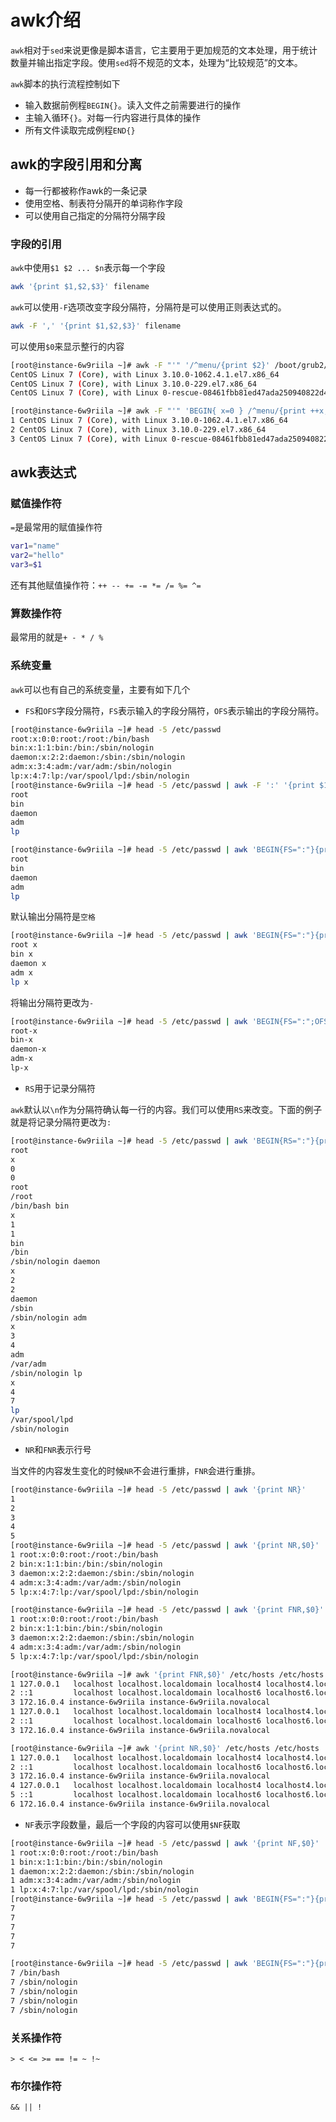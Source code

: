 # awk介绍

`awk`相对于`sed`来说更像是脚本语言，它主要用于更加规范的文本处理，用于统计数量并输出指定字段。使用`sed`将不规范的文本，处理为“比较规范”的文本。

`awk`脚本的执行流程控制如下

- 输入数据前例程`BEGIN{}`。读入文件之前需要进行的操作
- 主输入循环`{}`。对每一行内容进行具体的操作
- 所有文件读取完成例程`END{}`

## awk的字段引用和分离

- 每一行都被称作awk的一条记录
- 使用空格、制表符分隔开的单词称作字段
- 可以使用自己指定的分隔符分隔字段

### 字段的引用

`awk`中使用`$1 $2 ... $n`表示每一个字段

```bash
awk '{print $1,$2,$3}' filename
```

`awk`可以使用`-F`选项改变字段分隔符，分隔符是可以使用正则表达式的。

```bash
awk -F ',' '{print $1,$2,$3}' filename
```

可以使用`$0`来显示整行的内容

```bash
[root@instance-6w9riila ~]# awk -F "'" '/^menu/{print $2}' /boot/grub2/grub.cfg
CentOS Linux 7 (Core), with Linux 3.10.0-1062.4.1.el7.x86_64
CentOS Linux 7 (Core), with Linux 3.10.0-229.el7.x86_64
CentOS Linux 7 (Core), with Linux 0-rescue-08461fbb81ed47ada250940822d42dba
```

```bash
[root@instance-6w9riila ~]# awk -F "'" 'BEGIN{ x=0 } /^menu/{print ++x,$2}' /boot/grub2/grub.cfg
1 CentOS Linux 7 (Core), with Linux 3.10.0-1062.4.1.el7.x86_64
2 CentOS Linux 7 (Core), with Linux 3.10.0-229.el7.x86_64
3 CentOS Linux 7 (Core), with Linux 0-rescue-08461fbb81ed47ada250940822d42dba
```

## awk表达式

### 赋值操作符

`=`是最常用的赋值操作符

```bash
var1="name"
var2="hello"
var3=$1
```

还有其他赋值操作符：`++ -- += -= *= /= %= ^=`

### 算数操作符

最常用的就是`+ - * / %`

### 系统变量

`awk`可以也有自己的系统变量，主要有如下几个

- `FS`和`OFS`字段分隔符，`FS`表示输入的字段分隔符，`OFS`表示输出的字段分隔符。

```bash
[root@instance-6w9riila ~]# head -5 /etc/passwd
root:x:0:0:root:/root:/bin/bash
bin:x:1:1:bin:/bin:/sbin/nologin
daemon:x:2:2:daemon:/sbin:/sbin/nologin
adm:x:3:4:adm:/var/adm:/sbin/nologin
lp:x:4:7:lp:/var/spool/lpd:/sbin/nologin
[root@instance-6w9riila ~]# head -5 /etc/passwd | awk -F ':' '{print $1}'
root
bin
daemon
adm
lp
```

```bash
[root@instance-6w9riila ~]# head -5 /etc/passwd | awk 'BEGIN{FS=":"}{print $1}'
root
bin
daemon
adm
lp
```
默认输出分隔符是`空格`

```bash
[root@instance-6w9riila ~]# head -5 /etc/passwd | awk 'BEGIN{FS=":"}{print $1, $2}'
root x
bin x
daemon x
adm x
lp x
```

将输出分隔符更改为`-`

```bash
[root@instance-6w9riila ~]# head -5 /etc/passwd | awk 'BEGIN{FS=":";OFS="-"}{print $1, $2}'
root-x
bin-x
daemon-x
adm-x
lp-x
```

- `RS`用于记录分隔符

`awk`默认以`\n`作为分隔符确认每一行的内容。我们可以使用`RS`来改变。下面的例子就是将记录分隔符更改为`:`

```bash
[root@instance-6w9riila ~]# head -5 /etc/passwd | awk 'BEGIN{RS=":"}{print $1, $2}'
root
x
0
0
root
/root
/bin/bash bin
x
1
1
bin
/bin
/sbin/nologin daemon
x
2
2
daemon
/sbin
/sbin/nologin adm
x
3
4
adm
/var/adm
/sbin/nologin lp
x
4
7
lp
/var/spool/lpd
/sbin/nologin
```

- `NR`和`FNR`表示行号

当文件的内容发生变化的时候`NR`不会进行重排，`FNR`会进行重排。

```bash
[root@instance-6w9riila ~]# head -5 /etc/passwd | awk '{print NR}'
1
2
3
4
5
[root@instance-6w9riila ~]# head -5 /etc/passwd | awk '{print NR,$0}'
1 root:x:0:0:root:/root:/bin/bash
2 bin:x:1:1:bin:/bin:/sbin/nologin
3 daemon:x:2:2:daemon:/sbin:/sbin/nologin
4 adm:x:3:4:adm:/var/adm:/sbin/nologin
5 lp:x:4:7:lp:/var/spool/lpd:/sbin/nologin
```

```bash
[root@instance-6w9riila ~]# head -5 /etc/passwd | awk '{print FNR,$0}'
1 root:x:0:0:root:/root:/bin/bash
2 bin:x:1:1:bin:/bin:/sbin/nologin
3 daemon:x:2:2:daemon:/sbin:/sbin/nologin
4 adm:x:3:4:adm:/var/adm:/sbin/nologin
5 lp:x:4:7:lp:/var/spool/lpd:/sbin/nologin
```

```bash
[root@instance-6w9riila ~]# awk '{print FNR,$0}' /etc/hosts /etc/hosts
1 127.0.0.1   localhost localhost.localdomain localhost4 localhost4.localdomain4
2 ::1         localhost localhost.localdomain localhost6 localhost6.localdomain6
3 172.16.0.4 instance-6w9riila instance-6w9riila.novalocal
1 127.0.0.1   localhost localhost.localdomain localhost4 localhost4.localdomain4
2 ::1         localhost localhost.localdomain localhost6 localhost6.localdomain6
3 172.16.0.4 instance-6w9riila instance-6w9riila.novalocal
```

```bash
[root@instance-6w9riila ~]# awk '{print NR,$0}' /etc/hosts /etc/hosts
1 127.0.0.1   localhost localhost.localdomain localhost4 localhost4.localdomain4
2 ::1         localhost localhost.localdomain localhost6 localhost6.localdomain6
3 172.16.0.4 instance-6w9riila instance-6w9riila.novalocal
4 127.0.0.1   localhost localhost.localdomain localhost4 localhost4.localdomain4
5 ::1         localhost localhost.localdomain localhost6 localhost6.localdomain6
6 172.16.0.4 instance-6w9riila instance-6w9riila.novalocal
```

- `NF`表示字段数量，最后一个字段的内容可以使用`$NF`获取

```bash
[root@instance-6w9riila ~]# head -5 /etc/passwd | awk '{print NF,$0}'
1 root:x:0:0:root:/root:/bin/bash
1 bin:x:1:1:bin:/bin:/sbin/nologin
1 daemon:x:2:2:daemon:/sbin:/sbin/nologin
1 adm:x:3:4:adm:/var/adm:/sbin/nologin
1 lp:x:4:7:lp:/var/spool/lpd:/sbin/nologin
[root@instance-6w9riila ~]# head -5 /etc/passwd | awk 'BEGIN{FS=":"}{print NF}'
7
7
7
7
7
```

```bash
[root@instance-6w9riila ~]# head -5 /etc/passwd | awk 'BEGIN{FS=":"}{print NF, $NF}'
7 /bin/bash
7 /sbin/nologin
7 /sbin/nologin
7 /sbin/nologin
7 /sbin/nologin
```

### 关系操作符

`> < <= >= == != ~ !~`

### 布尔操作符

`&& || !`

